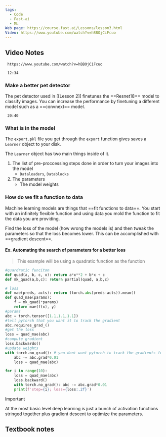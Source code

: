 ```yaml
---
tags:
  - Code
  - Fast-ai
  - ML
Web page: https://course.fast.ai/Lessons/lesson3.html
Video: https://www.youtube.com/watch?v=hBBOjCiFcuo
---
```

## Video Notes
```timestamp-url 
 https://www.youtube.com/watch?v=hBBOjCiFcuo
 ```

```timestamp 
 12:34
 ```
### Make a better pet detector
The pet detector used in [[Lesson 2]] finetunes the ==Resnet18== model to classify images. You can increase the performance by finetuning a different model such as a ==convnext== model.

```timestamp 
 20:40
 ```
### What is in the model
The `export.pkl` file you get through the `export` function gives saves a `Learner` object to your disk.

The `Learner` object has two main things inside of it.
1. The list of pre-proccessing steps done in order to turn your images into the model
	- `Dataloaders`, `Datablocks`
2. The parameters
	- The model weights 

### How do we fit a function to data
Machine learning models are things that ==fit functions to data==. You start with an infinitely flexible function and using data you mold the function to fit the data you are providing.

Find the loss of the model (how wrong the models is) and then tweak the parameters so that the loss becomes lower. This can be accomplished with ==gradient descent==.

#### Ex. Automating the search of parameters for a better loss
>This example will be using a quadratic function as the function
```python
#quardratic funciton
def quad(a, b, c, x): return a*x**2 + b*x + c
def mk_quad(a,b,c): return partial(quad, a,b,c)

# loss
def mae(preds, acts): return (torch.abs(preds-acts)).mean()
def quad_mae(params):
    f = mk_quad(*params)
    return mae(f(x), y)
#params
abc = torch.tensor([1.1,1.1,1.1])
#tell pytorch that you want it to track the gradient
abc.requires_grad_()
#get the loss
loss = quad_mae(abc)
#compute gradient
loss.backwards()
#update weights
with torch.no_grad(): # you dont want pytorch to track the gradients for this part
    abc -= abc.grad*0.01
    loss = quad_mae(abc)
```

```python
for i in range(10):
    loss = quad_mae(abc)
    loss.backward()
    with torch.no_grad(): abc -= abc.grad*0.01
    print(f'step={i}; loss={loss:.2f}')
```

>[!important] 
At the most basic level deep learning is just a bunch of activation functions stringed together plus gradient descent to optimize the parameters.

## Textbook notes 
